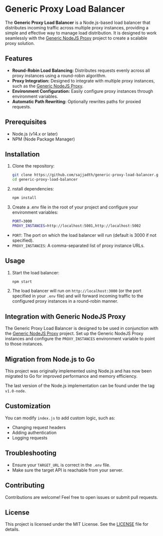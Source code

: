 # Generic Proxy Load Balancer

The **Generic Proxy Load Balancer** is a Node.js-based load balancer that distributes incoming traffic across multiple proxy instances, providing a simple and effective way to manage load distribution. It is designed to work seamlessly with the [Generic NodeJS Proxy](https://github.com/sajjadth/generic-nodejs-proxy) project to create a scalable proxy solution.

## Features

- **Round-Robin Load Balancing:** Distributes requests evenly across all proxy instances using a round-robin algorithm.
- **Proxy Integration:** Designed to integrate with multiple proxy instances, such as the [Generic NodeJS Proxy](https://github.com/sajjadth/generic-nodejs-proxy).
- **Environment Configuration:** Easily configure proxy instances through environment variables.
- **Automatic Path Rewriting:** Optionally rewrites paths for proxied requests.

## Prerequisites

- Node.js (v14.x or later)
- NPM (Node Package Manager)

## Installation

1. Clone the repository:
   ```bash
   git clone https://github.com/sajjadth/generic-proxy-load-balancer.git
   cd generic-proxy-load-balancer
2. nstall dependencies:
    ```bash
    npm install
3. Create a .env file in the root of your project and configure your environment variables:
    ```bash
    PORT=3000
    PROXY_INSTANCES=http://localhost:5001,http://localhost:5002
    
- `PORT`: The port on which the load balancer will run (default is 3000 if not specified).
- `PROXY_INSTANCES`: A comma-separated list of proxy instance URLs.

## Usage

1. Start the load balancer:
    ```bash
    npm start
2. The load balancer will run on `http://localhost:3000` (or the port specified in your `.env` file) and will forward incoming traffic to the configured proxy instances in a round-robin manner.

## Integration with Generic NodeJS Proxy

The Generic Proxy Load Balancer is designed to be used in conjunction with the [Generic NodeJS Proxy](https://github.com/sajjadth/generic-nodejs-proxy) project. Set up the Generic NodeJS Proxy instances and configure the `PROXY_INSTANCES` environment variable to point to those instances.

## Migration from Node.js to Go
This project was originally implemented using Node.js and has now been migrated to Go for improved performance and memory efficiency. 

The last version of the Node.js implementation can be found under the tag `v1.0-node`.

## Customization

You can modify `index.js` to add custom logic, such as:
- Changing request headers
- Adding authentication
- Logging requests

## Troubleshooting

- Ensure your `TARGET_URL` is correct in the `.env` file.
- Make sure the target API is reachable from your server.

## Contributing

Contributions are welcome! Feel free to open issues or submit pull requests.

## License

This project is licensed under the MIT License. See the [LICENSE](LICENSE) file for details.
